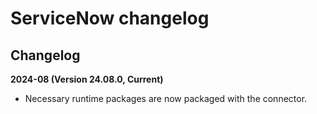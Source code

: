# ServiceNow changelog

<head>
  <meta name="guidename" content="Integration"/>
  <meta name="context" content="GUID-a532dd34-3ef4-4648-9a9a-8a42015004c9"/>
</head>

## Changelog

**2024-08 (Version 24.08.0, Current)**

- Necessary runtime packages are now packaged with the connector.